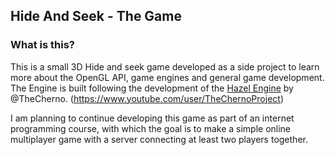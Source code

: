 ## Hide And Seek - The Game

### What is this?
This is a small 3D Hide and seek game developed as a side project to learn more about the OpenGL API, game engines 
and general game development. The Engine is built following the development of the [Hazel Engine](https://github.com/TheCherno/Hazel) by 
@TheCherno. (https://www.youtube.com/user/TheChernoProject)

I am planning to continue developing this game as part of an internet programming course, with which the goal is to make a simple online
multiplayer game with a server connecting at least two players together.
